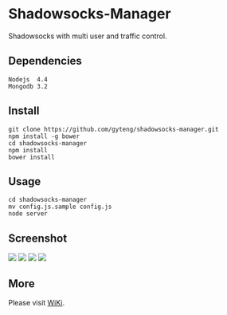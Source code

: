 Shadowsocks-Manager
===================

Shadowsocks with multi user and traffic control.

Dependencies
------------

    Nodejs  4.4
    Mongodb 3.2

Install
-------

    git clone https://github.com/gyteng/shadowsocks-manager.git
    npm install -g bower
    cd shadowsocks-manager
    npm install
    bower install

Usage
-----

    cd shadowsocks-manager
    mv config.js.sample config.js
    node server

Screenshot
----------

![](https://github.com/gyteng/shadowsocks-manager/blob/master/wiki/img/Screenshot0.png=240px)
![](https://github.com/gyteng/shadowsocks-manager/blob/master/wiki/img/Screenshot1.png=240px)
![](https://github.com/gyteng/shadowsocks-manager/blob/master/wiki/img/Screenshot2.png=240px)
![](https://github.com/gyteng/shadowsocks-manager/blob/master/wiki/img/Screenshot3.png=240px)

More
----

Please visit [WiKi](https://github.com/gyteng/shadowsocks-manager/wiki).